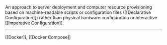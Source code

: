An approach to server deployment and computer resource provisioning based on machine-readable scripts or configuration files ([[Declarative Configuration]]) rather than physical hardware configuration or interactive [[Imperative Configuration]]. 

---

[[Docker]], [[Docker Compose]]
